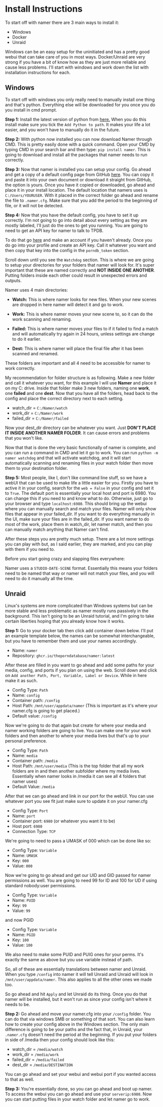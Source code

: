 Install Instructions
=================

To start off with namer there are 3 main ways to install it:

* Windows
* Docker
* Unraid

Windows can be an easy setup for the uninitiated and has a pretty good webui that can take care of you in most ways. Docker/Unraid are very strong if you have a bit of know how as they are just more reliable and cause less problems. I'll start with windows and work down the list with installation instructions for each.

Windows
-----------------

To start off with windows you only really need to manually install one thing and that's python. Everything else will be downloaded for you once you do you install in cmd prompt.

**Step 1:** Install the latest version of python from [here.](https://www.python.org/downloads) When you do this install make sure you tick the `Add Python to path`. It makes your life a lot easier, and you won't have to manually do it in the future.

**Step 2:** With python now installed you can now download Namer through CMD. This is pretty easily done with a quick command. Open your CMD by typing CMD in your search bar and then type: `pip install namer`.  This is going to download and install all the packages that namer needs to run correctly.

**Step 3:** Now that namer is installed you can setup your config. Go ahead and get a copy of a default config page from GitHub [here](https://github.com/ThePornDatabase/namer/blob/main/namer/namer.cfg.default). You can copy it and paste it into your own document or download it straight from GitHub, the option is yours. Once you have it copied or downloaded, go ahead and place it in your install location. The default location that namers uses is `C:/Users/YOURUSER`. With it placed in the correct folder go ahead and rename the file to `.namer.cfg`. Make sure that you add the period to the beginning of file, or it will not be detected.

**Step 4:** Now that you have the default config, you have to set it up correctly. I'm not going to go into detail about every setting as they are mostly labeled, I'll just do the ones to get you running. You are going to need to get an API key for namer to talk to TPDB.

To do that go [here](https://metadataapi.net) and make an account if you haven't already. Once you do go into your profile and create an API key. Call it whatever you want and then copy that key into the config in the `porndb_token` section.

Scroll down until you see the `Watchdog` section. This is where we are going to setup your directories for your folders that namer will look for. It's super important that these are named correctly and **NOT INSIDE ONE ANOTHER**. Putting folders inside each other could result in unexpected errors and outputs.

Namer uses 4 main directories:

* **Watch:** This is where namer looks for new files. When your new scenes are dropped in here namer will detect it and go to work.

* **Work:** This is where namer moves your new scene to, so it can do the work scanning and renaming.

* **Failed:** This is where namer moves your files to if it failed to find a match and will automatically try again in 24 hours, unless settings are change to do it earlier.

* **Dest:** This is where namer will place the final file after it has been scanned and renamed.

These folders are important and all 4 need to be accessible for namer to work correctly.

My recommendation for folder structure is as following. Make a new folder and call it whatever you want, for this example I will use **Namer** and place it on my  C: drive. Inside that folder make 3 new folders, naming one **work**, one **failed** and one **dest**. Now that you have all the folders, head back to the config and place the correct directory next to each setting.

* watch_dir = `C:/Namer/watch`
* work_dir = `C:/Namer/work`
* failed_dir = `C:/Namer/failed`

Now your dest_dir directory can be whatever you want. Just **DON'T PLACE IT INSIDE ANOTHER NAMER FOLDER**. It can cause errors and problems that you won't like.

Now that that is done the very basic functionally of namer is complete, and you can run a command in CMD and let it go to work.  You can run `python -m namer watchdog` and that will activate watchdog, and it will start automatically scanning and renaming files in your watch folder then move them to your destination folder.

**Step 5:** Most people, like I, don't like command line stuff, so we have a webUI that can be used to make life a little easier for you. Firstly you have to active it in your config, search for the `web = False` in your config and set it to `True`. The default port is essentially your local host and port is 6980. You can change this if you need to and know what to do. Otherwise, just go to your browser and type `localhost:6980`. This should bring up the webui where you can manually search and match your files. Namer will only show files that appear in your failed_dir. If you want to do everything manually in the UI, make sure your files are in the failed_dir. If you want namer to do most of the work, place them in watch_dir, let namer match, and then you can manually match anything that Namer can't find.

After these steps you are pretty much setup. There are a lot more settings you can play with but, as I said earlier, they are marked, and you can play with them if you need to.

Before you start going crazy and slapping files everywhere:

Namer uses a `STUDIO-DATE-SCENE` format. Essentially this means your folders need to be named that way or namer will not match your files, and you will need to do it manually all the time.

Unraid
----------------

Linux's systems are more complicated than Windows systems but can be more stable and less problematic as namer mostly runs passively in the background. This isn't going to be an Unraid tutorial, and I'm going to take certain liberties hoping that you already know how it works.

**Step 1:** Go to your docker tab then click add container down below. I'll put an example template below, the names can be somewhat interchangeable, but you have to remember them and use your names accordingly.

* Name: `namer`
* Repository: `ghcr.io/theporndatabase/namer:latest`

After these are filled in you want to go ahead and add some paths for your media, config, and ports if you plan on using the web. Scroll down and click on `Add another Path, Port, Variable, Label or Device`. While in here make it as such.

* Config Type: `Path`
* Name: `config`
* Container path: `/config`
* Host Path: `/mnt/user/appdata/namer` (This is important as it's where your namer.cfg is going to get placed.)
* Default value: `/config`

Now we're going to do that again but create for where your media and namer working folders are going to live. You can make one for your work folders and then another to where your media lives but that's up to your personal preference.

* Config Type: `Path`
* Name: `media`
* Container path: `/media`
* Host Path: `/mnt/user/media` (This is the top folder that all my work folders are in and then another subfolder where my media lives. Essentially when namer looks in /media it can see all 4 folders that namer uses)
* Default Value: `/media`

After that we can go ahead and link in our port for the webUI. You can use whatever port you see fit just make sure to update it on your namer.cfg

* Config Type: `Port`
* Name: `port`
* Container port: `6980` (or whatever you want it to be)
* Host port: `6980`
* Connection Type: `TCP`

We're going to need to pass a UMASK of 000 which can be done like so:

* Config Type: `Variable`
* Name: `UMASK`
* Key: `000`
* Value: `000`

Now we're going to go ahead and get our UID and GID passed for namer permissions as well. You are going to need 99 for ID and 100 for UD if using standard nobody:user permissions.

* Config Type: `Variable`
* Name: `PUID`
* Key: `99`
* Value: `99`

and now PGID

* Config Type: `Variable`
* Name: `PGID`
* Key: `100`
* Value: `100`

We also need to make some PUID and PUIG ones for your perms. It's exactly the same as above but you use variable instead of path.

So, all of these are essentially translations between namer and Unraid. When you type `/config` into namer it will tell Unraid and Unraid will look in `/mnt/user/appdata/namer`. This also applies to all the other ones we made too.

So go ahead and hit `Apply` and let Unraid do its thing. Once you do that namer will be installed, but it won't run as since your config isn't where it needs to be.

**Step 2:** Go ahead and move your namer.cfg into your `/config` folder. You can do that via windows SMB or something of that sort. You can also learn how to create your config above in the Windows section. The only main difference is going to be your paths and the fact that, in Unraid, your `.namer.cfg` doesn't need the period at the beginning. If you put your folders in side of /media then your config should look like this:

* watch_dir = `/media/watch`
* work_dir = `/media/work`
* failed_dir = `/media/failed`
* dest_dir = `/media/DESTINATION`

You can go ahead and set your webui and webui port if you wanted access to that as well.

**Step 3:** You're essentially done, so you can go ahead and boot up namer. To access the webui you can go ahead and use your `serverip:6980`. Now you can start putting files in your watch folder and let namer go to work.
